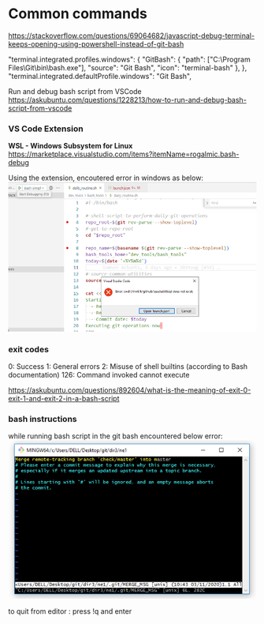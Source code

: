 

# Common commands




https://stackoverflow.com/questions/69064682/javascript-debug-terminal-keeps-opening-using-powershell-instead-of-git-bash

"terminal.integrated.profiles.windows": {
    "GitBash": {
      "path": ["C:\\Program Files\\Git\\bin\\bash.exe"],
      "source": "Git Bash",
      "icon": "terminal-bash"
    },
},
"terminal.integrated.defaultProfile.windows": "Git Bash",



Run and debug bash script from VSCode
https://askubuntu.com/questions/1228213/how-to-run-and-debug-bash-script-from-vscode

### VS Code Extension

**WSL - Windows Subsystem for Linux**
https://marketplace.visualstudio.com/items?itemName=rogalmic.bash-debug

Using the extension, encoutered error in windows as below:
![alt text](image.png)

### exit codes

0: Success
1: General errors
2: Misuse of shell builtins (according to Bash documentation)
126: Command invoked cannot execute

https://askubuntu.com/questions/892604/what-is-the-meaning-of-exit-0-exit-1-and-exit-2-in-a-bash-script

### bash instructions 

while running bash script in the git bash encountered below error:
![alt text](bash_v_editor.png) 

to quit from editor : press !q and enter